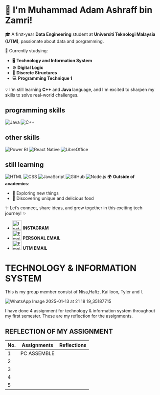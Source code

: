 # 👋 I'm Muhammad Adam Ashraff bin Zamri!

🎓 A first-year **Data Engineering** student at **Universiti Teknologi Malaysia (UTM)**, passionate about data and porgramming.

📘 Currently studying:  
- 🖥️ **Technology and Information System**  
- ⚙️ **Digital Logic**  
- 🔢 **Discrete Structures**  
- 💻 **Programming Technique 1**

💡 I'm still learning **C++** and **Java** language, and I'm excited to sharpen my skills to solve real-world challenges.
## programming skills
![Java](https://img.shields.io/badge/Java-ED8B00?style=for-the-badge&logo=java&logoColor=white) ![C++](https://img.shields.io/badge/C++-00599C?style=for-the-badge&logo=cplusplus&logoColor=white)
## other skills
![Power BI](https://img.shields.io/badge/Power%20BI-F2C811?style=for-the-badge&logo=powerbi&logoColor=black) ![React Native](https://img.shields.io/badge/React%20Native-61DAFB?style=for-the-badge&logo=react&logoColor=black)  ![LibreOffice](https://img.shields.io/badge/LibreOffice-18A303?style=for-the-badge&logo=libreoffice&logoColor=white)
## still learning
![HTML](https://img.shields.io/badge/HTML5-E34F26?style=for-the-badge&logo=html5&logoColor=white)  ![CSS](https://img.shields.io/badge/CSS3-1572B6?style=for-the-badge&logo=css3&logoColor=white)  ![JavaScript](https://img.shields.io/badge/JavaScript-F7DF1E?style=for-the-badge&logo=javascript&logoColor=black)  ![GitHub](https://img.shields.io/badge/GitHub-181717?style=for-the-badge&logo=github&logoColor=white) ![Node.js](https://img.shields.io/badge/Node.js-339933?style=for-the-badge&logo=nodedotjs&logoColor=white) 
🌍 **Outside of academics**:  
- 🚀 Exploring new things  
- 🍜 Discovering unique and delicious food  

✨ Let’s connect, share ideas, and grow together in this exciting tech journey! ✨
- <a href="https://instagram.com/your_instagram_adam._.ashraff" target="_blank"><img src="https://img.icons8.com/fluency/48/000000/instagram-new.png" alt="Instagram" width="30"/></a> **INSTAGRAM**
- <a href="mailto:adamzamri09@gmail.com" target="_blank"><img src="https://img.icons8.com/color/48/000000/gmail-new.png" alt="Email" width="30"/></a> **PERSONAL EMAIL**
- <a href="mailto:muhammadadamashraff@graduate.utm.my" target="_blank"><img src="https://img.icons8.com/color/48/000000/gmail-new.png" alt="Email" width="30"/></a> **UTM EMAIL**


# TECHNOLOGY & INFORMATION SYSTEM
This is my group member consist of Nisa,Hafiz, Kai loon, Tyler and I.

![WhatsApp Image 2025-01-13 at 21 18 19_35187715](https://github.com/user-attachments/assets/59b4590e-7f3c-4425-9ec0-d2174b6d803b)

I have done 4 assignment for technology & information system throughout my first semester.
These are my reflection for the assignments.

## REFLECTION OF MY ASSIGNMENT

| No. | Assignments | Reflections |
|-----|---------------------|--------------------|
| 1   |   PC ASSEMBLE       |                   |
| 2   |                     |                   |
| 3   |                     |                   |
| 4   |                     |                   |
| 5   |                     |                   |

